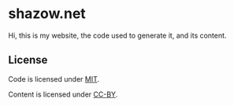 # shazow.net

Hi, this is my website, the code used to generate it, and its content.

## License

Code is licensed under [MIT](https://github.com/shazow/shazow.net/blob/master/LICENSE).

Content is licensed under [CC-BY](https://creativecommons.org/licenses/by/4.0/).
